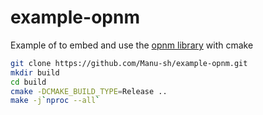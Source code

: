 # example-opnm
Example of to embed and use the [opnm library](https://github.com/Manu-sh/opnm) with cmake

```bash
git clone https://github.com/Manu-sh/example-opnm.git
mkdir build
cd build
cmake -DCMAKE_BUILD_TYPE=Release ..
make -j`nproc --all`
```
